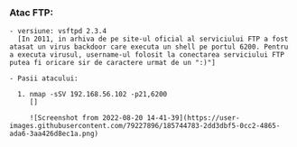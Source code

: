 ### Atac FTP:

    - versiune: vsftpd 2.3.4
      [In 2011, in arhiva de pe site-ul oficial al serviciului FTP a fost atasat un virus backdoor care executa un shell pe portul 6200. Pentru a executa virusul, username-ul folosit la conectarea serviciului FTP putea fi oricare sir de caractere urmat de un ":)"]

    - Pasii atacului:
      
      1. nmap -sSV 192.168.56.102 -p21,6200
         []
         
         ![Screenshot from 2022-08-20 14-41-39](https://user-images.githubusercontent.com/79227896/185744783-2dd3dbf5-0cc2-4865-ada6-3aa426d8ec1a.png)
